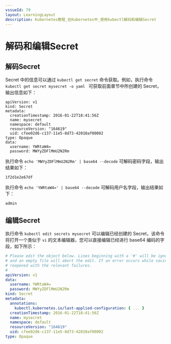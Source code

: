```yaml
---
vssueId: 79
layout: LearningLayout
description: Kubernetes教程_在Kubernetes中_使用kubectl解码和编辑Secret
---
```


# 解码和编辑Secret

## 解码Secret

Secret 中的信息可以通过 `kubectl get secret` 命令获取。例如，执行命令 `kubectl get secret mysecret -o yaml
` 可获取前面章节中所创建的 Secret，输出信息如下：

```
apiVersion: v1
kind: Secret
metadata:
  creationTimestamp: 2016-01-22T18:41:56Z
  name: mysecret
  namespace: default
  resourceVersion: "164619"
  uid: cfee02d6-c137-11e5-8d73-42010af00002
type: Opaque
data:
  username: YWRtaW4=
  password: MWYyZDFlMmU2N2Rm
```

执行命令 `echo 'MWYyZDFlMmU2N2Rm' | base64 --decode` 可解码密码字段，输出结果如下：

```
1f2d1e2e67df
```

执行命令 `echo 'YWRtaW4=' | base64 --decode` 可解码用户名字段，输出结果如下：

```
admin
```

## 编辑Secret

执行命令 `kubectl edit secrets mysecret` 可以编辑已经创建的 Secret，该命令将打开一个类似于 `vi` 的文本编辑器，您可以直接编辑已经进行 base64 编码的字段，如下所示：

``` yaml {7,8}
# Please edit the object below. Lines beginning with a '#' will be ignored,
# and an empty file will abort the edit. If an error occurs while saving this file will be
# reopened with the relevant failures.
#
apiVersion: v1
data:
  username: YWRtaW4=
  password: MWYyZDFlMmU2N2Rm
kind: Secret
metadata:
  annotations:
    kubectl.kubernetes.io/last-applied-configuration: { ... }
  creationTimestamp: 2016-01-22T18:41:56Z
  name: mysecret
  namespace: default
  resourceVersion: "164619"
  uid: cfee02d6-c137-11e5-8d73-42010af00002
type: Opaque
```

